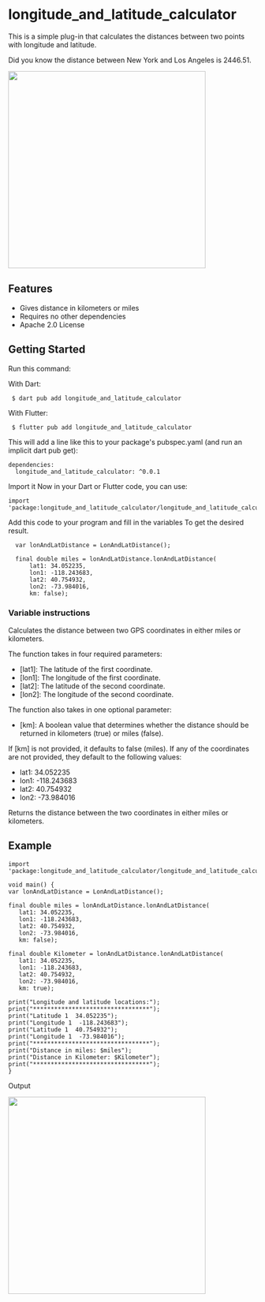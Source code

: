# longitude_and_latitude_calculator

This is a simple plug-in that calculates the distances between two points with longitude and latitude.

Did you know the distance between New York and Los Angeles is 2446.51.

<img src="https://github.com/qwerty108109/longitude_and_latitude_calculator/assets/97707491/740f740c-caf6-41ca-951f-6bd4705af834" width=400>



## Features
- Gives distance in kilometers or miles
- Requires no other dependencies
- Apache 2.0 License



## Getting Started

Run this command:

With Dart:

```
 $ dart pub add longitude_and_latitude_calculator
```



With Flutter:

```
 $ flutter pub add longitude_and_latitude_calculator
```



This will add a line like this to your package's pubspec.yaml (and run an implicit dart pub get):

```
dependencies:
  longitude_and_latitude_calculator: ^0.0.1
```



Import it
Now in your Dart or Flutter code, you can use:

```
import 'package:longitude_and_latitude_calculator/longitude_and_latitude_calculator.dart';
```

Add this code to your program and fill in the variables To get the desired result.

```
  var lonAndLatDistance = LonAndLatDistance();

  final double miles = lonAndLatDistance.lonAndLatDistance(
      lat1: 34.052235,
      lon1: -118.243683,
      lat2: 40.754932,
      lon2: -73.984016,
      km: false);
```



### Variable instructions

Calculates the distance between two GPS coordinates in either miles or kilometers.

The function takes in four required parameters:
- [lat1]: The latitude of the first coordinate.
- [lon1]: The longitude of the first coordinate.
- [lat2]: The latitude of the second coordinate.
- [lon2]: The longitude of the second coordinate.

The function also takes in one optional parameter:
- [km]: A boolean value that determines whether the distance should be returned in kilometers (true) or miles (false).

If [km] is not provided, it defaults to false (miles).
If any of the coordinates are not provided, they default to the following values:
- lat1: 34.052235
- lon1: -118.243683
- lat2: 40.754932
- lon2: -73.984016

Returns the distance between the two coordinates in either miles or kilometers.
## Example
   ```
import 'package:longitude_and_latitude_calculator/longitude_and_latitude_calculator.dart';

void main() {
  var lonAndLatDistance = LonAndLatDistance();

  final double miles = lonAndLatDistance.lonAndLatDistance(
      lat1: 34.052235,
      lon1: -118.243683,
      lat2: 40.754932,
      lon2: -73.984016,
      km: false);

  final double Kilometer = lonAndLatDistance.lonAndLatDistance(
      lat1: 34.052235,
      lon1: -118.243683,
      lat2: 40.754932,
      lon2: -73.984016,
      km: true);

  print("Longitude and latitude locations:");
  print("*********************************");
  print("Latitude 1  34.052235");
  print("Longitude 1  -118.243683");
  print("Latitude 1  40.754932");
  print("Longitude 1  -73.984016");
  print("*********************************");
  print("Distance in miles: $miles");
  print("Distance in Kilometer: $Kilometer");
  print("*********************************");
}
   ```
Output

<img src="https://github.com/qwerty108109/longitude_and_latitude_calculator/assets/97707491/740f740c-caf6-41ca-951f-6bd4705af834" width=400>